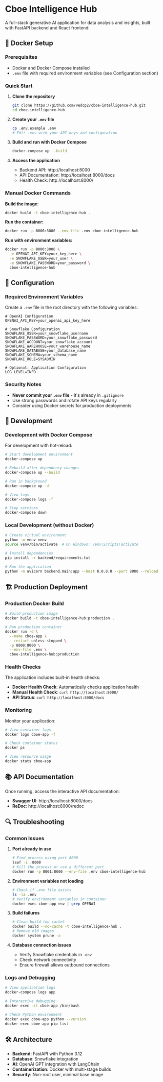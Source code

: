 # Cboe Intelligence Hub

A full-stack generative AI application for data analysis and insights, built with FastAPI backend and React frontend.

## 🐳 Docker Setup

### Prerequisites

- Docker and Docker Compose installed
- `.env` file with required environment variables (see Configuration section)

### Quick Start

1. **Clone the repository**
   ```bash
   git clone https://github.com/vedcp2/cboe-intelligence-hub.git               
   cd cboe-intelligence-hub
   ```

2. **Create your `.env` file**
   ```bash
   cp .env.example .env
   # Edit .env with your API keys and configuration
   ```

3. **Build and run with Docker Compose**
   ```bash
   docker-compose up --build
   ```

4. **Access the application**
   - Backend API: http://localhost:8000
   - API Documentation: http://localhost:8000/docs
   - Health Check: http://localhost:8000/

### Manual Docker Commands

**Build the image:**
```bash
docker build -t cboe-intelligence-hub .
```

**Run the container:**
```bash
docker run -p 8000:8000 --env-file .env cboe-intelligence-hub
```

**Run with environment variables:**
```bash
docker run -p 8000:8000 \
  -e OPENAI_API_KEY=your_key_here \
  -e SNOWFLAKE_USER=your_user \
  -e SNOWFLAKE_PASSWORD=your_password \
  cboe-intelligence-hub
```

## 🔧 Configuration

### Required Environment Variables

Create a `.env` file in the root directory with the following variables:

```env
# OpenAI Configuration
OPENAI_API_KEY=your_openai_api_key_here

# Snowflake Configuration
SNOWFLAKE_USER=your_snowflake_username
SNOWFLAKE_PASSWORD=your_snowflake_password
SNOWFLAKE_ACCOUNT=your_snowflake_account
SNOWFLAKE_WAREHOUSE=your_warehouse_name
SNOWFLAKE_DATABASE=your_database_name
SNOWFLAKE_SCHEMA=your_schema_name
SNOWFLAKE_ROLE=SYSADMIN

# Optional: Application Configuration
LOG_LEVEL=INFO
```

### Security Notes

- **Never commit your `.env` file** - it's already in `.gitignore`
- Use strong passwords and rotate API keys regularly
- Consider using Docker secrets for production deployments

## 🚀 Development

### Development with Docker Compose

For development with hot-reload:

```bash
# Start development environment
docker-compose up

# Rebuild after dependency changes
docker-compose up --build

# Run in background
docker-compose up -d

# View logs
docker-compose logs -f

# Stop services
docker-compose down
```

### Local Development (without Docker)

```bash
# Create virtual environment
python -m venv venv
source venv/bin/activate  # On Windows: venv\Scripts\activate

# Install dependencies
pip install -r backend/requirements.txt

# Run the application
python -m uvicorn backend.main:app --host 0.0.0.0 --port 8000 --reload
```

## 🏗️ Production Deployment

### Production Docker Build

```bash
# Build production image
docker build -t cboe-intelligence-hub:production .

# Run production container
docker run -d \
  --name cboe-app \
  --restart unless-stopped \
  -p 8000:8000 \
  --env-file .env \
  cboe-intelligence-hub:production
```

### Health Checks

The application includes built-in health checks:

- **Docker Health Check**: Automatically checks application health
- **Manual Health Check**: `curl http://localhost:8000/`
- **API Status**: `curl http://localhost:8000/docs`

### Monitoring

Monitor your application:

```bash
# View container logs
docker logs cboe-app -f

# Check container status
docker ps

# View resource usage
docker stats cboe-app
```

## 📚 API Documentation

Once running, access the interactive API documentation:

- **Swagger UI**: http://localhost:8000/docs
- **ReDoc**: http://localhost:8000/redoc

## 🔍 Troubleshooting

### Common Issues

1. **Port already in use**
   ```bash
   # Find process using port 8000
   lsof -i :8000
   # Kill the process or use a different port
   docker run -p 8001:8000 --env-file .env cboe-intelligence-hub
   ```

2. **Environment variables not loading**
   ```bash
   # Check if .env file exists
   ls -la .env
   # Verify environment variables in container
   docker exec cboe-app env | grep OPENAI
   ```

3. **Build failures**
   ```bash
   # Clean build (no cache)
   docker build --no-cache -t cboe-intelligence-hub .
   # Remove old images
   docker system prune -a
   ```

4. **Database connection issues**
   - Verify Snowflake credentials in `.env`
   - Check network connectivity
   - Ensure firewall allows outbound connections

### Logs and Debugging

```bash
# View application logs
docker-compose logs app

# Interactive debugging
docker exec -it cboe-app /bin/bash

# Check Python environment
docker exec cboe-app python --version
docker exec cboe-app pip list
```

## 🛠️ Architecture

- **Backend**: FastAPI with Python 3.12
- **Database**: Snowflake integration
- **AI**: OpenAI GPT integration with LangChain
- **Containerization**: Docker with multi-stage builds
- **Security**: Non-root user, minimal base image

